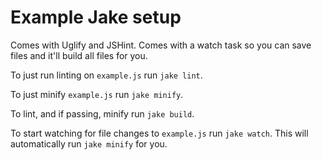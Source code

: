 # Example Jake setup

Comes with Uglify and JSHint. Comes with a watch task so you can save files and
it'll build all files for you.

To just run linting on `example.js` run `jake lint`.

To just minify `example.js` run `jake minify`.

To lint, and if passing, minify run `jake build`.

To start watching for file changes to `example.js` run `jake watch`. This will
automatically run `jake minify` for you.
